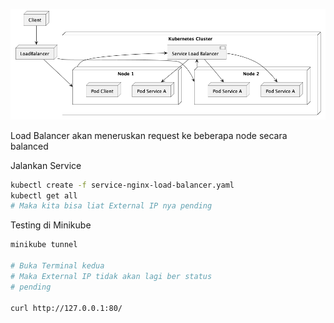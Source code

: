 ![](LoadBalancer.png)

Load Balancer akan meneruskan request ke beberapa node secara balanced

Jalankan Service
```bash
kubectl create -f service-nginx-load-balancer.yaml
kubectl get all
# Maka kita bisa liat External IP nya pending
```

Testing di Minikube
```bash
minikube tunnel

# Buka Terminal kedua
# Maka External IP tidak akan lagi ber status
# pending

curl http://127.0.0.1:80/
```